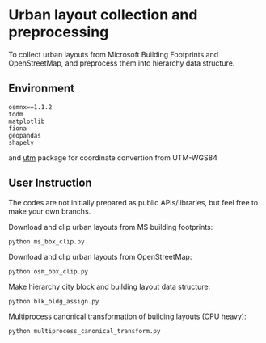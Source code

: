 # Urban layout collection and preprocessing
To collect urban layouts from Microsoft Building Footprints and OpenStreetMap, and preprocess them into hierarchy data structure.

## Environment
```
osmnx==1.1.2
tqdm
matplotlib
fiona
geopandas
shapely
```
and [utm](https://github.com/Turbo87/utm) package for coordinate convertion from UTM-WGS84

## User Instruction
The codes are not initially prepared as public APIs/libraries, but feel free to make your own branchs.

Download and clip urban layouts from MS building footprints:
```
python ms_bbx_clip.py 
```

Download and clip urban layouts from OpenStreetMap:
```
python osm_bbx_clip.py
```

Make hierarchy city block and building layout data structure:
```
python blk_bldg_assign.py
```

Multiprocess canonical transformation of building layouts (CPU heavy):
```
python multiprocess_canonical_transform.py
```
